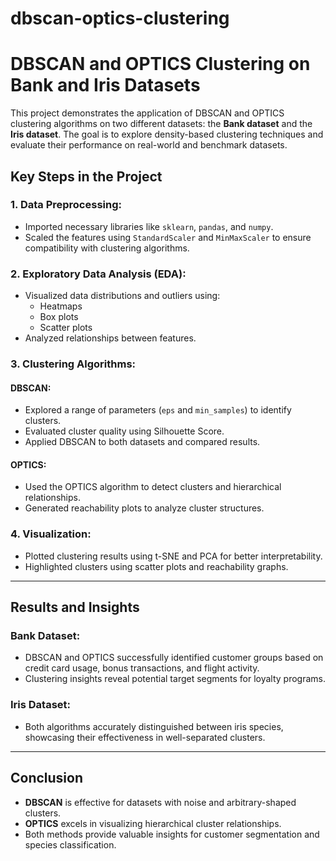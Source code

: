 # dbscan-optics-clustering

# DBSCAN and OPTICS Clustering on Bank and Iris Datasets

This project demonstrates the application of DBSCAN and OPTICS clustering algorithms on two different datasets: the **Bank dataset** and the **Iris dataset**. The goal is to explore density-based clustering techniques and evaluate their performance on real-world and benchmark datasets.

## Key Steps in the Project

### 1. Data Preprocessing:
- Imported necessary libraries like `sklearn`, `pandas`, and `numpy`.
- Scaled the features using `StandardScaler` and `MinMaxScaler` to ensure compatibility with clustering algorithms.

### 2. Exploratory Data Analysis (EDA):
- Visualized data distributions and outliers using:
  - Heatmaps
  - Box plots
  - Scatter plots
- Analyzed relationships between features.

### 3. Clustering Algorithms:
#### **DBSCAN**:
- Explored a range of parameters (`eps` and `min_samples`) to identify clusters.
- Evaluated cluster quality using Silhouette Score.
- Applied DBSCAN to both datasets and compared results.

#### **OPTICS**:
- Used the OPTICS algorithm to detect clusters and hierarchical relationships.
- Generated reachability plots to analyze cluster structures.

### 4. Visualization:
- Plotted clustering results using t-SNE and PCA for better interpretability.
- Highlighted clusters using scatter plots and reachability graphs.

---

## Results and Insights

### Bank Dataset:
- DBSCAN and OPTICS successfully identified customer groups based on credit card usage, bonus transactions, and flight activity.
- Clustering insights reveal potential target segments for loyalty programs.

### Iris Dataset:
- Both algorithms accurately distinguished between iris species, showcasing their effectiveness in well-separated clusters.

---

## Conclusion
- **DBSCAN** is effective for datasets with noise and arbitrary-shaped clusters.
- **OPTICS** excels in visualizing hierarchical cluster relationships.
- Both methods provide valuable insights for customer segmentation and species classification.
